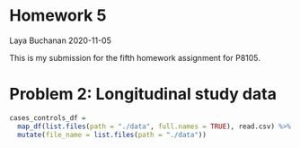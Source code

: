 Homework 5
================
Laya Buchanan
2020-11-05

This is my submission for the fifth homework assignment for P8105.

# Problem 2: Longitudinal study data

``` r
cases_controls_df = 
  map_df(list.files(path = "./data", full.names = TRUE), read.csv) %>% 
  mutate(file_name = list.files(path = "./data"))
```
